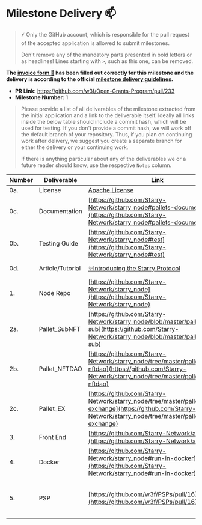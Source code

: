 # Milestone Delivery :mailbox:

> ⚡ Only the GitHub account, which is responsible for the pull request of the accepted application is allowed to submit milestones. 
> 
> Don't remove any of the mandatory parts presented in bold letters or as headlines! Lines starting with `>`, such as this one, can be removed.

**The [invoice form :pencil:](https://forms.gle/8Wx7nxtq8fKrsuEz8) has been filled out correctly for this milestone and the delivery is according to the official [milestone delivery guidelines](https://github.com/w3f/General-Grants-Program/blob/master/grants/milestone-deliverables-guidelines.md).**  

* **PR Link:** https://github.com/w3f/Open-Grants-Program/pull/233
* **Milestone Number:** 1

> Please provide a list of all deliverables of the milestone extracted from the initial application and a link to the deliverable itself. Ideally all links inside the below table should include a commit hash, which will be used for testing. If you don't provide a commit hash, we will work off the default branch of your repository. Thus, if you plan on continuing work after delivery, we suggest you create a separate branch for either the delivery or your continuing work. 
> 
> If there is anything particular about any of the deliverables we or a future reader should know, use the respective `Notes` column.

| Number | Deliverable | Link | Notes |
| ------------- | ------------- | ------------- |------------- |
| 0a. | License |[Apache License](https://github.com/Starry-Network/starry_node/blob/master/LICENSE)|  |
| 0c. | Documentation |[https://github.com/Starry-Network/starry_node#pallets-documentation](https://github.com/Starry-Network/starry_node#pallets-documentation)|  |
| 0b. | Testing Guide |[https://github.com/Starry-Network/starry_node#test](https://github.com/Starry-Network/starry_node#test)|  |
| 0d. | Article/Tutorial |[✨Introducing the Starry Protocol](https://starry.substack.com/p/introducing-the-starry-protocol)| change to use substack. |
| 1. | Node Repo |[https://github.com/Starry-Network/starry_node](https://github.com/Starry-Network/starry_node)|  |
| 2a. | Pallet_SubNFT |[https://github.com/Starry-Network/starry_node/blob/master/pallets/pallet-sub](https://github.com/Starry-Network/starry_node/blob/master/pallets/pallet-sub)| This relies on [pallet_nft](https://github.com/Starry-Network/starry_node/tree/master/pallets/pallet-nft) and [pallet_graph](https://github.com/Starry-Network/starry_node/tree/master/pallets/pallet-graph). |
| 2b. | Pallet_NFTDAO |[https://github.com/Starry-Network/starry_node/tree/master/pallets/pallet-nftdao](https://github.com/Starry-Network/starry_node/tree/master/pallets/pallet-nftdao)|  |
| 2c. | Pallet_EX |[https://github.com/Starry-Network/starry_node/tree/master/pallets/pallet-exchange](https://github.com/Starry-Network/starry_node/tree/master/pallets/pallet-exchange)|  |
| 3. | Front End |[https://github.com/Starry-Network/app](https://github.com/Starry-Network/app)|  |
| 4. | Docker           |[https://github.com/Starry-Network/starry_node#run-in-docker](https://github.com/Starry-Network/starry_node#run-in-docker)|  |
| 5. | PSP |[https://github.com/w3f/PSPs/pull/16](https://github.com/w3f/PSPs/pull/16)| include  batch minting/transfer standart and SubToken standard |